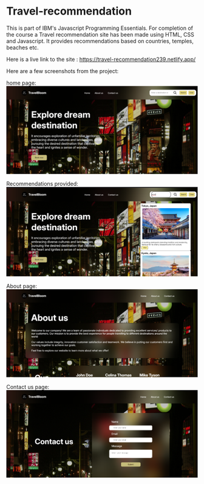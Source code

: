 # Travel-recommendation

This is part of IBM's Javascript Programming Essentials. For completion of the course a Travel recommendation site has been made using HTML, CSS and Javascript. It provides recommendations based on countries, temples, beaches etc. 

Here is a live link to the site : https://travel-recommendation239.netlify.app/

Here are a few screenshots from the project:

home page:
<img src="./screenshots/homepage.png">

Recommendations provided:
<img src="./screenshots/recs.png">

About page:
<img src="./screenshots/about.png">

Contact us page:
<img src="./screenshots/contact.png">
